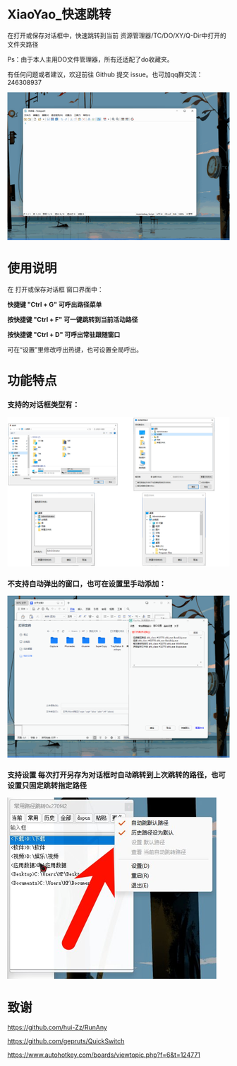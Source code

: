 # XiaoYao_快速跳转
在打开或保存对话框中，快速跳转到当前 资源管理器/TC/DO/XY/Q-Dir中打开的文件夹路径

Ps：由于本人主用DO文件管理器，所有还适配了do收藏夹。

有任何问题或者建议，欢迎前往 Github 提交 issue。也可加qq群交流：246308937

![功能演示](https://raw.githubusercontent.com/lch319/cangku1/refs/heads/master/%E6%BC%94%E7%A4%BA%E5%9B%BE.gif)

# 使用说明

在 打开或保存对话框 窗口界面中：

**快捷键 "Ctrl + G" 可呼出路径菜单**

**按快捷键 "Ctrl + F" 可一键跳转到当前活动路径**

**按快捷键 "Ctrl + D" 可呼出常驻跟随窗口**

可在“设置”里修改呼出热键，也可设置全局呼出。

# 功能特点

### 支持的对话框类型有：

![功能演示](https://raw.githubusercontent.com/lch319/cangku1/refs/heads/master/%E6%94%AF%E6%8C%81%E7%AA%97%E5%8F%A3%E6%8B%BC%E5%9B%BE.jpg)

### 不支持自动弹出的窗口，也可在设置里手动添加：

![功能演示](https://github.com/lch319/cangku1/blob/master/%E6%89%8B%E5%8A%A8%E6%B7%BB%E5%8A%A0%E7%AA%97%E5%8F%A3.gif?raw=true)

### 支持设置 每次打开另存为对话框时自动跳转到上次跳转的路径，也可设置只固定跳转指定路径

![功能演示](https://raw.githubusercontent.com/lch319/cangku1/refs/heads/master/%E8%87%AA%E5%8A%A8%E8%B7%B3%E8%BD%AC%E5%88%B0%E9%BB%98%E8%AE%A4.jpg)

# 致谢
https://github.com/hui-Zz/RunAny

https://github.com/gepruts/QuickSwitch

https://www.autohotkey.com/boards/viewtopic.php?f=6&t=124771

